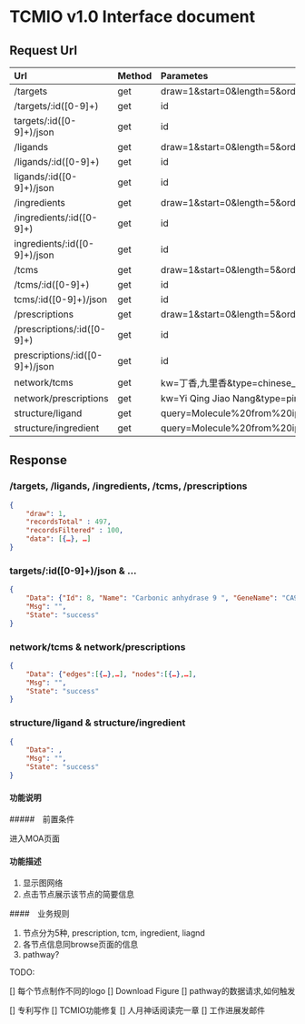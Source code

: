 
# TCMIO v1.0 Interface document

## Request Url  

Url                                     |   Method  |   Parametes
:---                                    |   :---    |   :---
/targets                                |   get     |   draw=1&start=0&length=5&order[0][column]=0&order[0][dir]=asc
/targets/:id([0-9]+)                    |   get     |   id
targets/:id([0-9]+)/json                |   get     |   id
/ligands                                |   get     |   draw=1&start=0&length=5&order[0][column]=0&order[0][dir]=asc
/ligands/:id([0-9]+)                    |   get     |   id
ligands/:id([0-9]+)/json                |   get     |   id
/ingredients                            |   get     |   draw=1&start=0&length=5&order[0][column]=0&order[0][dir]=asc
/ingredients/:id([0-9]+)                |   get     |   id
ingredients/:id([0-9]+)/json            |   get     |   id
/tcms                                   |   get     |   draw=1&start=0&length=5&order[0][column]=0&order[0][dir]=asc
/tcms/:id([0-9]+)                       |   get     |   id
tcms/:id([0-9]+)/json                   |   get     |   id
/prescriptions                          |   get     |   draw=1&start=0&length=5&order[0][column]=0&order[0][dir]=asc
/prescriptions/:id([0-9]+)              |   get     |   id
prescriptions/:id([0-9]+)/json          |   get     |   id
network/tcms                            |   get     |   kw=丁香,九里香&type=chinese_name
network/prescriptions                   |   get     |   kw=Yi Qing Jiao Nang&type=pinyin_name
structure/ligand                        |   get     |   query=Molecule%20from%20ipmDraw&method=sim&threshold=0.9&type=ligand
structure/ingredient                    |   get     |   query=Molecule%20from%20ipmDraw&method=sim&threshold=0.9&type=ingredient



## Response

### /targets, /ligands, /ingredients, /tcms, /prescriptions

```json
{
    "draw": 1,
    "recordsTotal" : 497,
    "recordsFiltered" : 100,
    "data": [{…}, …]
}
```

### targets/:id([0-9]+)/json & …

```json
{
    "Data": {"Id": 8, "Name": "Carbonic anhydrase 9 ", "GeneName": "CA9",…},
    "Msg": "",
    "State": "success"
}
```

### network/tcms & network/prescriptions

```json
{
    "Data": {"edges":[{…},…], "nodes":[{…},…],
    "Msg": "",
    "State": "success"
}
```

### structure/ligand & structure/ingredient

```json
{
    "Data": ,
    "Msg": "",
    "State": "success"
}
```

#### 功能说明

#####　前置条件

进入MOA页面

#### 功能描述

1. 显示图网络
2. 点击节点展示该节点的简要信息

####　业务规则

1. 节点分为5种, prescription, tcm, ingredient, liagnd
2. 各节点信息同browse页面的信息
3. pathway?


TODO:

[] 每个节点制作不同的logo
[] Download Figure
[] pathway的数据请求,如何触发

[] 专利写作
[] TCMIO功能修复
[] 人月神话阅读完一章
[] 工作进展发邮件

